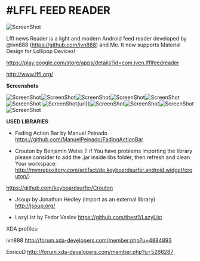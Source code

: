 #LFFL FEED READER
================

![ScreenShot](http://i.imgur.com/EGqAtNU.jpg{url})

Lffl news Reader is a light and modern Android feed reader developed by @ivn888 (https://github.com/ivn888) and Me.
It now supports Material Design for Lollipop Devices!

https://play.google.com/store/apps/details?id=com.iven.lfflfeedreader

http://www.lffl.org/

**Screenshots**

![ScreenShot](http://i.imgur.com/D2ZsvJ6.png{url})![ScreenShot](http://i.imgur.com/I2JAXA2.png{url})![ScreenShot](http://i.imgur.com/ebIVDky.png{url})![ScreenShot](http://i.imgur.com/2w6oRDy.png{url})![ScreenShot](http://i.imgur.com/mK3hO16.png{url})![ScreenShot](http://i.imgur.com/o2oztru.png{url})
![ScreenShot](http://s10.postimg.org/l0pdm3hzt/DFG_2014_12_27_13_01_10_01.png){url})![ScreenShot](http://s24.postimg.org/65itkgyrp/DFG_2014_12_27_13_01_31_01.png{url})![ScreenShot](http://s21.postimg.org/6z5mifoev/DFG_2014_12_27_13_01_36_01.png{url})![ScreenShot](http://s14.postimg.org/iwc6wpz8h/DFG_2014_12_27_13_01_44_01.png{url})![ScreenShot](http://s30.postimg.org/wdte9v8s1/DFG_2014_12_27_13_01_51_01.png{url})


**USED LIBRARIES**

- Fading Action Bar by Manuel Peinado
https://github.com/ManuelPeinado/FadingActionBar

- Crouton by Benjamin Weiss
(! if You have problems importing the library please consider to add the .jar inside libs folder, then refresh and clean Your workspace: http://mvnrepository.com/artifact/de.keyboardsurfer.android.widget/crouton/)

https://github.com/keyboardsurfer/Crouton

- Jsoup by Jonathan Hedley
(import as an external library)
http://jsoup.org/

- LazyList by Fedor Vaslov
https://github.com/thest1/LazyList


XDA profiles:

ivn888
http://forum.xda-developers.com/member.php?u=4884893

EnricoD
http://forum.xda-developers.com/member.php?u=5266287
